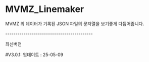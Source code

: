 # MVMZ_Linemaker

MVMZ 의 데이터가 기록된 JSON 파일의 문자열을 보기좋게 다듬어줍니다.

<p>-------------------------------------------</p>
<p>최신버전</p>
<p>#V3.0.1: 업데이트 : 25-05-09</p>
